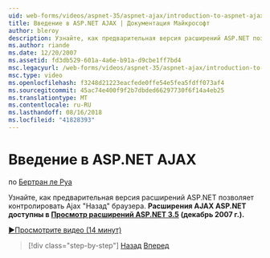 ```yaml
---
uid: web-forms/videos/aspnet-35/aspnet-ajax/introduction-to-aspnet-ajax-history
title: Введение в ASP.NET AJAX | Документация Майкрософт
author: bleroy
description: Узнайте, как предварительная версия расширений ASP.NET позволяет контролировать Ajax "Назад" браузера. Расширения AJAX для ASP.NET доступны в ASP.NET 3.5 расширение...
ms.author: riande
ms.date: 12/20/2007
ms.assetid: fd3db529-601a-4a6e-b91a-d9cbe1ff7bd4
msc.legacyurl: /web-forms/videos/aspnet-35/aspnet-ajax/introduction-to-aspnet-ajax-history
msc.type: video
ms.openlocfilehash: f3248d21223eacfede0ffe54e5fea5fdff073af4
ms.sourcegitcommit: 45ac74e400f9f2b7dbded66297730f6f14a4eb25
ms.translationtype: MT
ms.contentlocale: ru-RU
ms.lasthandoff: 08/16/2018
ms.locfileid: "41828393"
---
```

<a name="introduction-to-aspnet-ajax-history"></a>Введение в ASP.NET AJAX
====================
по [Бертран ле Руа](https://github.com/bleroy)

Узнайте, как предварительная версия расширений ASP.NET позволяет контролировать Ajax "Назад" браузера. **Расширения AJAX ASP.NET доступны в [Просмотр расширений ASP.NET 3.5](https://www.asp.net/downloads/35-sp1#find) (декабрь 2007 г.).**

[&#9654;Просмотрите видео (14 минут)](https://channel9.msdn.com/Blogs/ASP-NET-Site-Videos/introduction-to-aspnet-ajax-history)

> [!div class="step-by-step"]
> [Назад](adonet-data-services-with-aspnet-ajax-support.md)
> [Вперед](using-script-combining-to-improve-ajax-performance.md)
